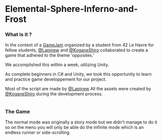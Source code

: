 # Elemental-Sphere-Inferno-and-Frost

### What is it ?
In the context of a [GameJam](https://en.wikipedia.org/wiki/Game_jam) organized by a student from 42 Le Havre for fellow students, [@Lapinew](https://github.com/Lapinew) and [@KoganeShiro](https://github.com/KoganeShiro) collaborated to create a game that adhered to the theme 'opposites.'


We accomplished this within a week, utilizing Unity.

As complete beginners in C# and Unity, we took this opportunity to learn and practice game developpement for our project.

Most of the script are made by [@Lapinew](https://github.com/Lapinew)
All the assets were created by [@KoganeShiro](https://github.com/KoganeShiro) during the development process.
#

### The Game
The normal mode was originally a story mode but we didn't manage to do it so on the menu you will only be able do the infinite mode which is an endless runner or side-scrolling.

#
<!---
### What now ?
As we liked our idea, we decided to continue the project implementing things we didn't get to implement and add even more to make a real game that could be played.

### Quick Start
#
-->
